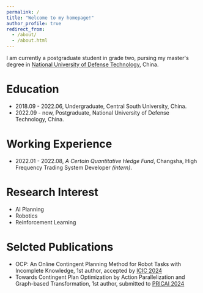 ```yaml
---
permalink: /
title: "Welcome to my homepage!"
author_profile: true
redirect_from: 
  - /about/
  - /about.html
---
```


I am currently a postgraduate student in grade two, pursing my master's degree in [National University of Defense Technology](https://www.nudt.edu.cn/), China. 


Education
======
- 2018.09 - 2022.06, Undergraduate, Central South University, China.
- 2022.09 - now, Postgraduate, National University of Defense Technology, China.

Working Experience
======
- 2022.01 - 2022.08, *A Certain Quantitative Hedge Fund*, Changsha, High Frequency Trading System Developer *(intern)*.

Research Interest
======
- AI Planning
- Robotics
- Reinforcement Learning

Selcted Publications
======
- OCP: An Online Contingent Planning Method for Robot Tasks with Incomplete Knowledge, 1st author, accepted by [ICIC 2024](http://www.ic-icc.cn/2024/index.htm)
- Towards Contingent Plan Optimization by Action Parallelization and Graph-based Transformation, 1st author, submitted to [PRICAI 2024](https://pricai.org/2024/)
  

